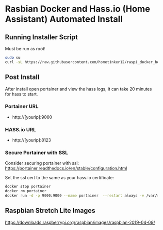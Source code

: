# Rasbian Docker and Hass.io (Home Assistant) Automated Install


## Running Installer Script
Must be run as root!
```bash
sudo su
curl -sL https://raw.githubusercontent.com/hometinker12/raspi_docker_homeassistant/master/initialsetup_install.sh | bash -s
```

## Post Install
After install open portainer and view the hass logs, it can take 20 minutes for hass to start.
### Portainer URL
  * http://[yourip]:9000
### HASS.io URL
  * http://[yourip]:8123
### Secure Portainer with SSL
Consider securing portainer with ssl: https://portainer.readthedocs.io/en/stable/configuration.html

Set the ssl cert to the same as your hass.io certificate:
```bash
docker stop portainer
docker rm portainer
docker run -d -p 9000:9000 --name portainer  --restart always -v /var/run/docker.sock:/var/run/docker.sock -v /usr/share/portainer:/data portainer/portainer --ssl true --sslcert /certs/cert.pem --sslkey /certs/cert.key
```

## Raspbian Stretch Lite Images
https://downloads.raspberrypi.org/raspbian/images/raspbian-2019-04-09/
